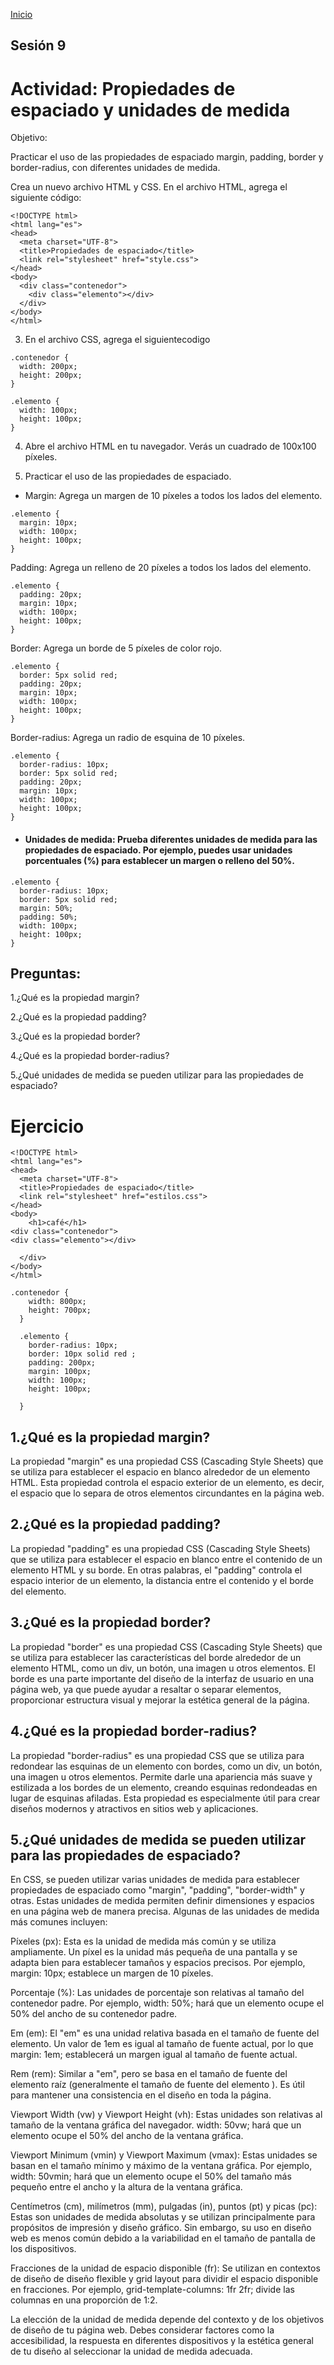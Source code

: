 <!-- No borrar o modificar -->
[Inicio](./index.md)

## Sesión 9 


<!-- Su documentación aquí -->

# Actividad: Propiedades de espaciado y unidades de medida
Objetivo:

Practicar el uso de las propiedades de espaciado margin, padding, border y border-radius, con diferentes unidades de medida.

Crea un nuevo archivo HTML y CSS.
En el archivo HTML, agrega el siguiente código:
```
<!DOCTYPE html>
<html lang="es">
<head>
  <meta charset="UTF-8">
  <title>Propiedades de espaciado</title>
  <link rel="stylesheet" href="style.css">
</head>
<body>
  <div class="contenedor">
    <div class="elemento"></div>
  </div>
</body>
</html>
```
3. En el archivo CSS, agrega el siguientecodigo

```
.contenedor {
  width: 200px;
  height: 200px;
}

.elemento {
  width: 100px;
  height: 100px;
}
```
4. Abre el archivo HTML en tu navegador. Verás un cuadrado de 100x100 píxeles.

5. Practicar el uso de las propiedades de espaciado.

+ Margin: Agrega un margen de 10 píxeles a todos los lados del elemento.
```
.elemento {
  margin: 10px;
  width: 100px;
  height: 100px;
}
```
 Padding: Agrega un relleno de 20 píxeles a todos los lados del elemento.
```
.elemento {
  padding: 20px;
  margin: 10px;
  width: 100px;
  height: 100px;
}
```
 Border: Agrega un borde de 5 píxeles de color rojo.
```
.elemento {
  border: 5px solid red;
  padding: 20px;
  margin: 10px;
  width: 100px;
  height: 100px;
}
```
 Border-radius: Agrega un radio de esquina de 10 píxeles.
```
.elemento {
  border-radius: 10px;
  border: 5px solid red;
  padding: 20px;
  margin: 10px;
  width: 100px;
  height: 100px;
}
```
+ #### Unidades de medida: Prueba diferentes unidades de medida para las propiedades de espaciado. Por ejemplo, puedes usar unidades porcentuales (%) para establecer un margen o relleno del 50%.
```
.elemento {
  border-radius: 10px;
  border: 5px solid red;
  margin: 50%;
  padding: 50%;
  width: 100px;
  height: 100px;
}
```
## Preguntas:

1.¿Qué es la propiedad margin?

2.¿Qué es la propiedad padding?

3.¿Qué es la propiedad border?

4.¿Qué es la propiedad border-radius?

5.¿Qué unidades de medida se pueden utilizar para las propiedades de espaciado?

# Ejercicio
```
<!DOCTYPE html>
<html lang="es">
<head>
  <meta charset="UTF-8">
  <title>Propiedades de espaciado</title>
  <link rel="stylesheet" href="estilos.css">
</head>
<body>
    <h1>café</h1>
<div class="contenedor">
<div class="elemento"></div>
    
  </div>
</body>
</html>
```
```
.contenedor {
    width: 800px;
    height: 700px;
  }
  
  .elemento {
    border-radius: 10px;
    border: 10px solid red ;
    padding: 200px;
    margin: 100px;
    width: 100px;
    height: 100px;
   
  }

```

 ##  1.¿Qué es la propiedad margin?

 La propiedad "margin" es una propiedad CSS (Cascading Style Sheets) que se utiliza para establecer el espacio en blanco alrededor de un elemento HTML. Esta propiedad controla el espacio exterior de un elemento, es decir, el espacio que lo separa de otros elementos circundantes en la página web.

## 2.¿Qué es la propiedad padding?
La propiedad "padding" es una propiedad CSS (Cascading Style Sheets) que se utiliza para establecer el espacio en blanco entre el contenido de un elemento HTML y su borde. En otras palabras, el "padding" controla el espacio interior de un elemento, la distancia entre el contenido y el borde del elemento.

## 3.¿Qué es la propiedad border?
La propiedad "border" es una propiedad CSS (Cascading Style Sheets) que se utiliza para establecer las características del borde alrededor de un elemento HTML, como un div, un botón, una imagen u otros elementos. El borde es una parte importante del diseño de la interfaz de usuario en una página web, ya que puede ayudar a resaltar o separar elementos, proporcionar estructura visual y mejorar la estética general de la página.

## 4.¿Qué es la propiedad border-radius?
La propiedad "border-radius" es una propiedad CSS que se utiliza para redondear las esquinas de un elemento con bordes, como un div, un botón, una imagen u otros elementos. Permite darle una apariencia más suave y estilizada a los bordes de un elemento, creando esquinas redondeadas en lugar de esquinas afiladas. Esta propiedad es especialmente útil para crear diseños modernos y atractivos en sitios web y aplicaciones.

## 5.¿Qué unidades de medida se pueden utilizar para las propiedades de espaciado?
En CSS, se pueden utilizar varias unidades de medida para establecer propiedades de espaciado como "margin", "padding", "border-width" y otras. Estas unidades de medida permiten definir dimensiones y espacios en una página web de manera precisa. Algunas de las unidades de medida más comunes incluyen:

Píxeles (px): Esta es la unidad de medida más común y se utiliza ampliamente. Un píxel es la unidad más pequeña de una pantalla y se adapta bien para establecer tamaños y espacios precisos. Por ejemplo, margin: 10px; establece un margen de 10 píxeles.

Porcentaje (%): Las unidades de porcentaje son relativas al tamaño del contenedor padre. Por ejemplo, width: 50%; hará que un elemento ocupe el 50% del ancho de su contenedor padre.

Em (em): El "em" es una unidad relativa basada en el tamaño de fuente del elemento. Un valor de 1em es igual al tamaño de fuente actual, por lo que margin: 1em; establecerá un margen igual al tamaño de fuente actual.

Rem (rem): Similar a "em", pero se basa en el tamaño de fuente del elemento raíz (generalmente el tamaño de fuente del elemento <html>). Es útil para mantener una consistencia en el diseño en toda la página.

Viewport Width (vw) y Viewport Height (vh): Estas unidades son relativas al tamaño de la ventana gráfica del navegador. width: 50vw; hará que un elemento ocupe el 50% del ancho de la ventana gráfica.

Viewport Minimum (vmin) y Viewport Maximum (vmax): Estas unidades se basan en el tamaño mínimo y máximo de la ventana gráfica. Por ejemplo, width: 50vmin; hará que un elemento ocupe el 50% del tamaño más pequeño entre el ancho y la altura de la ventana gráfica.

Centímetros (cm), milímetros (mm), pulgadas (in), puntos (pt) y picas (pc): Estas son unidades de medida absolutas y se utilizan principalmente para propósitos de impresión y diseño gráfico. Sin embargo, su uso en diseño web es menos común debido a la variabilidad en el tamaño de pantalla de los dispositivos.

Fracciones de la unidad de espacio disponible (fr): Se utilizan en contextos de diseño de diseño flexible y grid layout para dividir el espacio disponible en fracciones. Por ejemplo, grid-template-columns: 1fr 2fr; divide las columnas en una proporción de 1:2.

La elección de la unidad de medida depende del contexto y de los objetivos de diseño de tu página web. Debes considerar factores como la accesibilidad, la respuesta en diferentes dispositivos y la estética general de tu diseño al seleccionar la unidad de medida adecuada.





